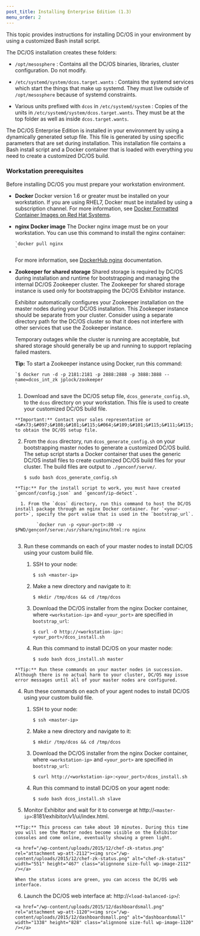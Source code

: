 ```yaml
---
post_title: Installing Enterprise Edition (1.3)
menu_order: 2
---
```

This topic provides instructions for installing DC/OS in your environment by using a customized Bash install script.

The DC/OS installation creates these folders:

  * `/opt/mesosphere`
    :   Contains all the DC/OS binaries, libraries, cluster configuration. Do not modify.

  * `/etc/systemd/system/dcos.target.wants`
    :   Contains the systemd services which start the things that make up systemd. They must live outside of `/opt/mesosphere` because of systemd constraints.

  * Various units prefixed with `dcos` in `/etc/systemd/system`
    :   Copies of the units in `/etc/systemd/system/dcos.target.wants`. They must be at the top folder as well as inside `dcos.target.wants`.

The DC/OS Enterprise Edition is installed in your environment by using a dynamically generated setup file. This file is generated by using specific parameters that are set during installation. This installation file contains a Bash install script and a Docker container that is loaded with everything you need to create a customized DC/OS build.

### <a name="prerequisites"></a>Workstation prerequisites

Before installing DC/OS you must prepare your workstation environment.

  * **Docker** Docker version 1.6 or greater must be installed on your workstation. If you are using RHEL7, Docker must be installed by using a subscription channel. For more information, see <a href="https://access.redhat.com/articles/881893" target="_blank">Docker Formatted Container Images on Red Hat Systems</a>.
  * **nginx Docker image** The Docker nginx image must be on your workstation. You can use this command to install the nginx container:
    
        `docker pull nginx
        `
    
    For more information, see <a href="https://hub.docker.com/_/nginx/" target="_blank">DockerHub nginx</a> documentation.

  * **Zookeeper for shared storage** Shared storage is required by DC/OS during installation and runtime for bootstrapping and managing the internal DC/OS Zookeeper cluster. The Zookeeper for shared storage instance is used only for bootstrapping the DC/OS Exhibitor instance.
    
    Exhibitor automatically configures your Zookeeper installation on the master nodes during your DC/OS installation. This Zookeeper instance should be separate from your cluster. Consider using a separate directory path for the DC/OS cluster so that it does not interfere with other services that use the Zookeeper instance.
    
    Temporary outages while the cluster is running are acceptable, but shared storage should generally be up and running to support replacing failed masters.
    
    **Tip:** To start a Zookeeper instance using Docker, run this command:
    
        `$ docker run -d -p 2181:2181 -p 2888:2888 -p 3888:3888 --name=dcos_int_zk jplock/zookeeper
        `
    
    <!-- Amazon S3 bucket
: This must be a preexisting S3 bucket. -->
    
    <!-- Shared file system
: An Network File System (NFS) mount that Exhibitor can write to. -->

# Prerequisites

Contact your sales representative or <&#x73;&#097;&#108;&#101;&#115;&#064;&#109;&#101;&#115;&#111;&#115;p&#x68;&#x65;&#x72;&#x65;&#x2e;&#x69;&#x6f;> to obtain the DC/OS setup file.

### Cluster prerequisites

Before installing DC/OS you must prepare your cluster environment.

  * **Data compression** You must have the <a href="http://www.info-zip.org/UnZip.html" target="_blank">UnZip</a>, <a href="https://www.gnu.org/software/tar/" target="_blank">GNU tar</a>, and <a href="http://tukaani.org/xz/" target="_blank">XZ Utils</a> data compression utilities installed on your cluster nodes.
    
    To install these utilities on CentOS7 and RHEL7:
    
        `yum install -y tar xz unzip curl
        `

  * **Docker** Docker version 1.6 or greater must be installed on your cluster nodes. You must run Docker commands as the root user (`sudo`). For more information, see [Docker installation][1].
    
      * You can install Docker by using this command: $ curl -sSL https://get.docker.com | sh
    
    If you are using CentOS7 and behind a firewall, you can install docker via"
    
        `$ yum install -y docker
        `
    
      * You must enable the Docker service: $ sudo systemctl enable docker
    
      * If you are using Docker as a non-root user, you must add your user to the "docker" group: $ sudo usermod -aG docker 
    
      * You can test that your Docker build is properly installed with these commands: $ sudo service docker start $ sudo docker ps
    
      * If you are using RHEL7, Docker must be installed by using a subscription channel. For more information, see <a href="https://access.redhat.com/articles/881893" target="_blank">Docker Formatted Container Images on Red Hat Systems</a>.

  * **Linux distribution** A supported Linux distribution must be installed on your cluster:
    
      * Enterprise Linux 7 (RedHat, CentOS)
      * CoreOS

  * **Nodes**
    
      * A cluster of 8 or more machines with a supported Linux distribution. The recommended capacity for each node is 16 GB RAM/2 Cores and 16 GB disk space. The minimum size of a node is a machine with 10 GB of disk space and 1 GB of RAM.
      * All of the nodes in your cluster must be able to send and receive traffic to each other.
      * IPv6 must be disabled for all nodes. For more information see <a href="https://wiki.centos.org/FAQ/CentOS7#head-8984faf811faccca74c7bcdd74de7467f2fcd8ee" target="_blank">How do I disable IPv6</a>.

  * **Port configuration**
    
      * ICMP must be enabled between the master and the agent nodes.
      * TCP and UDP enabled port 53 for DNS.
      * These ports must be open for communication to the master nodes. 
          * TCP port 5050 for Mesos masters
          * TCP port 8080 for Marathon
          * TCP port 2181 for Zookeeper, see the <a href="http://zookeeper.apache.org/doc/r3.1.2/zookeeperAdmin.html#sc_zkCommands" target="_blank">ZK Admin Guide</a>
          * TCP ports 8181, 2888, and 3888 for Exhibitor, see the <a href="https://github.com/Netflix/exhibitor/wiki/REST-Introduction" target="_blank">Exhibitor REST Documentation</a>
      * These ports must be open for communication to the agent nodes from the master nodes: 
          * TCP port 5051 for Mesos agent communication.

  * **System updates** Make sure you've updated your system to the latest version.
    
      * On CentOS7 and RHEL7, you can do this via: $ yum upgrade -y

# <a name="config-cluster"></a>Step 1: Prepare your cluster

In this step you prepare your cluster for DC/OS installation.

  1. On each of your master and agent nodes, disable SELinux or set it to permissive mode. This enables DC/OS services and Docker to function properly.
    
        `$ sudo sed -i s/SELINUX=enforcing/SELINUX=permissive/g /etc/selinux/config
        `
    
    **Tip:** You can verify the status of SELinux with the `sestatus`command.

  2. Add `nogroup` to each of your Mesos masters and agents.
    
        `$ sudo groupadd nogroup
        `

  3. Reboot your cluster for the changes to take affect:
    
        `$ sudo reboot
        `

# <a name="create-script"></a>Step 2: Create a script for IP address discovery

In this step you create an IP detect script to broadcast the IP address of each node across the cluster. Each node in a DC/OS cluster has a unique IP address that is used to communicate between nodes in the cluster. The IP detect script prints the unique IPv4 address of a node to STDOUT each time DC/OS is started on the node.

**Important:** The IP address of a node must not change after DC/OS is installed on the node. For example, the IP address must not change when a node is rebooted or if the DHCP lease is renewed. If the IP address of a node does change, the node must be wiped and reinstalled.

  1. Create a directory named `dcos/genconf` on your workstation.

  2. Create an IP detection script for your environment and save as `genconf/ip-detect`.

### Examples

  * #### Query an authority
    
    Here is another example using the AWS Metadata service to get the IP address:
    
        `#!/bin/sh
        # Example ip-detect script using an external authority
        # Uses the AWS Metadata Service to get the node's internal
        # ipv4 address
        curl -fsSL http://169.254.169.254/latest/meta-data/local-ipv4
        `

  * #### Use the IP address of an existing interface
    
    This method discovers the IP address of a particular interface of the node.
    
    If you have multiple generations of hardware with different internals, the interface names can change between hosts. The IP detection script must account for the interface name changes. The example script could also be confused if you attach multiple IP addresses to a single interface, or do complex Linux networking, etc.
    
        `#!/usr/bin/env bash
        set -o nounset -o errexit
        export PATH=/usr/sbin:/usr/bin:$PATH
        echo $(ip addr show eth0 | grep -Eo '[0-9]{1,3}&#092;.[0-9]{1,3}&#092;.[0-9]{1,3}&#092;.[0-9]{1,3}' | head -1)
        `

  * #### Use the network route to the Mesos master
    
    This method uses the route to a Mesos master to find the source IP address to then communicate with that node.
    
    In this example, we assume that the Mesos master has an IP address of `192.168.1.1`. You can use any language for this script. Your Shebang line must be pointed at the correct environment for the language used and the output must be the correct IP address.
    
        `#!/usr/bin/env bash
        set -o nounset -o errexit
        
        MASTER_IP=172.28.128.3
        
        echo $(/usr/sbin/ip route show to match 172.28.128.3 | grep -Eo '[0-9]{1,3}&#092;.[0-9]{1,3}&#092;.[0-9]{1,3}&#092;.[0-9]{1,3}' | tail -1)
        `

# <a name="config-json"></a>Step 3: Configure your cluster

In this step you create a JSON configuration file that is customized for your environment. DC/OS uses this configuration file during installation to generate your cluster installation files. This step assumes that you are using Zookeeper for shared storage.

  1. Customize this `config.json` template file for your environment.
    
        `{
           "bootstrap_url":"http://<workstation_ip>:<your_port>",
           "cluster_name": "<cluster-name>",
           "exhibitor_storage_backend": "zookeeper",
           "exhibitor_zk_hosts": "<host1>:<port1>",
           "exhibitor_zk_path": "/dcos",
           "master_discovery":"static",
           "master_list": "["<master-ip-1>","<master-ip-2>","<master-ip-3>"]",
           "resolvers": "["<dns-resolver-1>"]"
        }
        `

  2. Specify these parameters for your environment.
    
      * bootstrap_url
        :   Specify the path to the customized DC/OS build files, where `<workstation_ip>` is your workstation IP address and `<your_port>` is an accessible port other than port 80. All of the nodes that you want to connect to must be able to access the `<workstation_ip>`. The DC/OS installer uses this path to locate the DC/OS build files.
    
      * <a name="cluster-name"></a>cluster_name
        :   Specify the name of your cluster.
    
      * exhibitor\_zk\_hosts
        :   Specify a comma-separated list of one or more Zookeeper node IP addresses to use for configuring the internal Exhibitor instances. Exhibitor uses this Zookeeper cluster to orchestrate it's configuration.
    
      * master_list
        :   Specify a JSON-formatted list of your static master IP addresses. This must be specified in JSON list format. You must include the escape characters (``) as shown in the template.
    
      * <a name="resolvers"></a>resolvers
        :   Specify a JSON-formatted list of DNS servers for your DC/OS host nodes. You must include the escape characters (``) as shown in the template. Set this parameter to the most authoritative nameservers that you have. If you want to resolve internal hostnames, set it to a nameserver that can resolve them.
        
        _Caution:_ If you set the `resolvers` parameter incorrectly, you will permanently damage your configuration and have to reinstall DCOS.

  3. Save as `genconf/config.json`.

For more examples and advanced options, see the [JSON config file options][2].

# <a name="install-bash"></a>Step 4: Configure and install DCOS

In this step you create a custom DC/OS build file on your workstation and then install DC/OS onto your cluster.

**Tip:** If something goes wrong and you need to rerun your setup, use these cluster cleanup instructions.

<!-- Early access URL: https://downloads.dcos.io/dcos/EarlyAccess/dcos_generate_config.sh -->

<!-- Stable URL: https://downloads.dcos.io/dcos/stable/dcos_generate_config.sh -->

  1. Download and save the DC/OS setup file, `dcos_generate_config.sh`, to the `dcos` directory on your workstation. This file is used to create your customized DC/OS build file.
    
    **Important:** Contact your sales representative or <&#x73;&#097;&#108;&#101;&#115;&#064;&#109;&#101;&#115;&#111;&#115;p&#x68;&#x65;&#x72;&#x65;&#x2e;&#x69;&#x6f;> to obtain the DC/OS setup file.

  2. From the `dcos` directory, run `dcos_generate_config.sh` on your bootstrapping master nodes to generate a customized DC/OS build. The setup script starts a Docker container that uses the generic DC/OS install files to create customized DC/OS build files for your cluster. The build files are output to `./genconf/serve/`.
    
        `$ sudo bash dcos_generate_config.sh
        `
    
    **Tip:** For the install script to work, you must have created `genconf/config.json` and `genconf/ip-detect`.
    
      1. From the `dcos` directory, run this command to host the DC/OS install package through an nginx Docker container. For `<your-port>`, specify the port value that is used in the `bootstrap_url`.
        
            `docker run -p <your-port>:80 -v $PWD/genconf/serve:/usr/share/nginx/html:ro nginx
            `

  3. Run these commands on each of your master nodes to install DC/OS using your custom build file.
    
      1. SSH to your node:
        
            `$ ssh <master-ip>
            `
    
      2. Make a new directory and navigate to it:
        
            `$ mkdir /tmp/dcos && cd /tmp/dcos
            `
    
      3. Download the DC/OS installer from the nginx Docker container, where `<workstation-ip>` and `<your_port>` are specified in `bootstrap_url`:
        
            `$ curl -O http://<workstation-ip>:<your_port>/dcos_install.sh
            `
    
      4. Run this command to install DC/OS on your master node:
        
            `$ sudo bash dcos_install.sh master
            `
    
    **Tip:** Run these commands on your master nodes in succession. Although there is no actual harm to your cluster, DC/OS may issue error messages until all of your master nodes are configured.

  4. Run these commands on each of your agent nodes to install DC/OS using your custom build file.
    
      1. SSH to your node:
        
            `$ ssh <master-ip>
            `
    
      2. Make a new directory and navigate to it:
        
            `$ mkdir /tmp/dcos && cd /tmp/dcos
            `
    
      3. Download the DC/OS installer from the nginx Docker container, where `<workstation-ip>` and `<your_port>` are specified in `bootstrap_url`:
        
            `$ curl http://<workstation-ip>:<your_port>/dcos_install.sh
            `
    
      4. Run this command to install DC/OS on your agent node:
        
            `$ sudo bash dcos_install.sh slave
            `

  5. Monitor Exhibitor and wait for it to converge at http://`<master-ip>`:8181/exhibitor/v1/ui/index.html.
    
    **Tip:** This process can take about 10 minutes. During this time you will see the Master nodes become visible on the Exhibitor consoles and come online, eventually showing a green light.
    
    <a href="/wp-content/uploads/2015/12/chef-zk-status.png" rel="attachment wp-att-2112"><img src="/wp-content/uploads/2015/12/chef-zk-status.png" alt="chef-zk-status" width="551" height="467" class="alignnone size-full wp-image-2112" /></a>
    
    When the status icons are green, you can access the DC/OS web interface.

  6. Launch the DC/OS web interface at: http://`<load-balanced-ip>`/:
    
    <a href="/wp-content/uploads/2015/12/dashboardsmall.png" rel="attachment wp-att-1120"><img src="/wp-content/uploads/2015/12/dashboardsmall.png" alt="dashboardsmall" width="1338" height="828" class="alignnone size-full wp-image-1120" /></a>

 [1]: http://docs.docker.com/engine/installation/
 [2]: /archived-dcos-enterprise-edition/configuration-parameters-1-3/